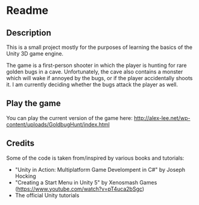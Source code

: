 # Readme
## Description
This is a small project mostly for the purposes of learning the basics
of the Unity 3D game engine. 

The game is a first-person shooter in which the player is hunting for rare
golden bugs in a cave. Unfortunately, the cave also contains a monster which
will wake if annoyed by the bugs, or if the player accidentally shoots it.
I am currently deciding whether the bugs attack the player as well. 

## Play the game
You can play the current version of the game here:
http://alex-lee.net/wp-content/uploads/GoldbugHunt/index.html

## Credits
Some of the code is taken from/inspired by various books and tutorials:
  - "Unity in Action: Multiplatform Game Develompent in C#" by Joseph Hocking
  - "Creating a Start Menu in Unity 5" by Xenosmash Games (https://www.youtube.com/watch?v=pT4uca2bSgc)
  - The official Unity tutorials
  
